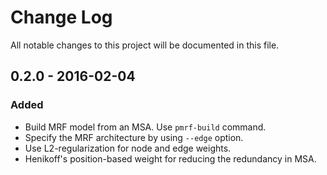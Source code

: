 # Change Log
All notable changes to this project will be documented in this file.


## 0.2.0 - 2016-02-04

### Added
- Build MRF model from an MSA. Use `pmrf-build` command.
- Specify the MRF architecture by using `--edge` option.
- Use L2-regularization for node and edge weights.
- Henikoff's position-based weight for reducing the redundancy in MSA.
